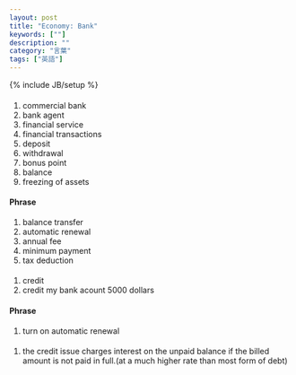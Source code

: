 ```yaml
---
layout: post
title: "Economy: Bank"
keywords: [""]
description: ""
category: "言葉"
tags: ["英語"]
---
```

{% include JB/setup %}

####
1. commercial bank
2. bank agent
3. financial service
4. financial transactions
5. deposit
6. withdrawal
7. bonus point
8. balance
9. freezing of assets

#### Phrase
1. balance transfer
2. automatic renewal
3. annual fee
4. minimum payment
5. tax deduction

####
1. credit
2. credit my bank acount 5000 dollars

#### Phrase
1. turn on automatic renewal


####
1. the credit issue charges interest on the unpaid balance if the billed amount
   is not paid in full.(at a much higher rate than most form of debt)



